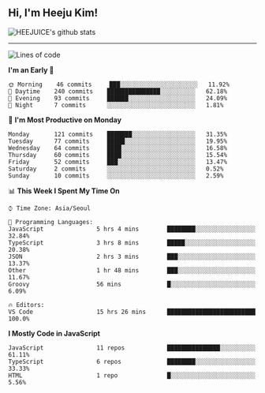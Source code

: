 ## Hi, I'm Heeju Kim!

![HEEJUICE's github stats](https://github-readme-stats.vercel.app/api?username=HEEJUICE&show_icons=true)

---
<!--START_SECTION:waka-->
![Lines of code](https://img.shields.io/badge/From%20Hello%20World%20I%27ve%20Written-19.6%20million%20lines%20of%20code-blue)

**I'm an Early 🐤** 

```text
🌞 Morning    46 commits     ███░░░░░░░░░░░░░░░░░░░░░░   11.92% 
🌆 Daytime    240 commits    ███████████████░░░░░░░░░░   62.18% 
🌃 Evening    93 commits     ██████░░░░░░░░░░░░░░░░░░░   24.09% 
🌙 Night      7 commits      ░░░░░░░░░░░░░░░░░░░░░░░░░   1.81%

```
📅 **I'm Most Productive on Monday** 

```text
Monday       121 commits    ███████░░░░░░░░░░░░░░░░░░   31.35% 
Tuesday      77 commits     █████░░░░░░░░░░░░░░░░░░░░   19.95% 
Wednesday    64 commits     ████░░░░░░░░░░░░░░░░░░░░░   16.58% 
Thursday     60 commits     ████░░░░░░░░░░░░░░░░░░░░░   15.54% 
Friday       52 commits     ███░░░░░░░░░░░░░░░░░░░░░░   13.47% 
Saturday     2 commits      ░░░░░░░░░░░░░░░░░░░░░░░░░   0.52% 
Sunday       10 commits     ░░░░░░░░░░░░░░░░░░░░░░░░░   2.59%

```


📊 **This Week I Spent My Time On** 

```text
⌚︎ Time Zone: Asia/Seoul

💬 Programming Languages: 
JavaScript               5 hrs 4 mins        ████████░░░░░░░░░░░░░░░░░   32.84% 
TypeScript               3 hrs 8 mins        █████░░░░░░░░░░░░░░░░░░░░   20.38% 
JSON                     2 hrs 3 mins        ███░░░░░░░░░░░░░░░░░░░░░░   13.37% 
Other                    1 hr 48 mins        ███░░░░░░░░░░░░░░░░░░░░░░   11.67% 
Groovy                   56 mins             █░░░░░░░░░░░░░░░░░░░░░░░░   6.09%

🔥 Editors: 
VS Code                  15 hrs 26 mins      █████████████████████████   100.0%

```

**I Mostly Code in JavaScript** 

```text
JavaScript               11 repos            ███████████████░░░░░░░░░░   61.11% 
TypeScript               6 repos             ████████░░░░░░░░░░░░░░░░░   33.33% 
HTML                     1 repo              █░░░░░░░░░░░░░░░░░░░░░░░░   5.56%

```



<!--END_SECTION:waka-->
